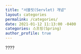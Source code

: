 ```yaml
---
title: "서블릿(Servlet) 개념"
layout: categories
permalink: /categories/
date: 2021-01-12 11:13:00 -0400
categories: 스프링(Spring)
author_profile: true
---
```


????
